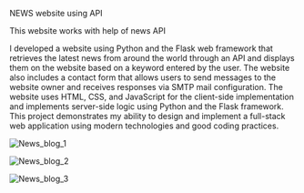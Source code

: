 NEWS website using API

This website works with help of news API

I developed a website using Python and the Flask web framework that retrieves the latest news from around the world through an API and displays them on the website based on a keyword entered by the user. The website also includes a contact form that allows users to send messages to the website owner and receives responses via SMTP mail configuration. The website uses HTML, CSS, and JavaScript for the client-side implementation and implements server-side logic using Python and the Flask framework. This project demonstrates my ability to design and implement a full-stack web application using modern technologies and good coding practices.


![News_blog_1](https://user-images.githubusercontent.com/44795737/211888865-3ff01333-dff0-4ebc-83d9-64f05cf7ae3f.jpg)



![News_blog_2](https://user-images.githubusercontent.com/44795737/211888870-20732b44-6700-4450-99bf-3d59ff6517ca.jpg)



![News_blog_3](https://user-images.githubusercontent.com/44795737/211888858-d81d16a0-d55a-4b5b-ae2d-aa27c5fbb480.jpg)

